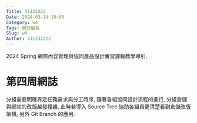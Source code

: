 ```yaml
---
Title: 41132222
Date: 2024-03-14 16:00
Category: w4
Tags: 網誌編寫
Slug: w4
Author: 411232222
---
```


2024 Spring 網際內容管理與協同產品設計實習課程教學導引.

# 第四周網誌

分組需要明確界定任務需求與分工時序, 隨著各組協同設計流程的進行, 分組倉儲與網站的改版越發複雜, 此時若導入 Source Tree 協助各組員更清楚看到倉儲改版架構, 另外 Git Branch 的應用.

<!-- PELICAN_END_SUMMARY -->



